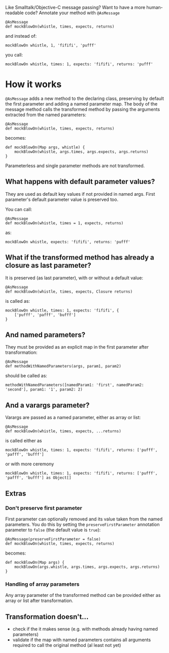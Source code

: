 Like Smalltalk/Objective-C message passing? Want to have a more human-readable code? Annotate your method with ``@AsMessage``

```
@AsMessage
def mockBlowOn(whistle, times, expects, returns)
```

and instead of:

```
mockBlowOn whistle, 1, 'fififi', 'pufff'
```

you call:

```
mockBlowOn whistle, times: 1, expects: 'fififi', returns: 'pufff'
```

# How it works

``@AsMessage`` adds a new method to the declaring class, preserving by default the first parameter and adding a named parameter map. The body of the message method calls the transformed method by passing the arguments extracted from the named parameters:

```
@AsMessage
def mockBlowOn(whistle, times, expects, returns)
```

becomes:

```
def mockBlowOn(Map args, whistle) { 
	mockBlowOn(whistle, args.times, args.expects, args.returns)
}
```

Parameterless and single parameter methods are not transformed.

## What happens with default parameter values?
They are used as default key values if not provided in named args. First parameter's default parameter value is preserved too.

You can call:

```
@AsMessage
def mockBlowOn(whistle, times = 1, expects, returns)
```

as:

```
mockBlowOn whistle, expects: 'fififi', returns: 'pufff'
```

## What if the transformed method has already a closure as last parameter?
It is preserved (as last parameter), with or without a default value:

```
@AsMessage
def mockBlowOn(whistle, times, expects, Closure returns)
```

is called as:

```
mockBlowOn whistle, times: 1, expects: 'fififi', { 
    ['pufff', 'pafff', 'bufff']
}
```

## And named parameters?
They must be provided as an explicit map in the first parameter after transformation:

```
@AsMessage
def methodWithNamedParameters(args, param1, param2)
```

should be called as:

```
methodWithNamedParameters([namedParam1: 'first', namedParam2: 'second'], param1: '1', param2: 2)
```

## And a varargs parameter?
Varargs are passed as a named parameter, either as array or list:

```
@AsMessage
def mockBlowOn(whistle, times, expects, ...returns)
```

is called either as

```
mockBlowOn whistle, times: 1, expects: 'fififi', returns: ['pufff', 'pafff', 'bufff']
```

or with more ceremony

```
mockBlowOn whistle, times: 1, expects: 'fififi', returns: ['pufff', 'pafff', 'bufff'] as Object[]
```

## Extras
### Don't preserve first parameter
First parameter can optionally removed and its value taken from the named parameters. You do this by setting the ``preserveFirstParameter`` annotation parameter to ``false`` (the default value is ``true``):

```
@AsMessage(preserveFirstParameter = false)
def mockBlowOn(whistle, times, expects, returns)
```

becomes:

```
def mockBlowOn(Map args) { 
	mockBlowOn(args.whistle, args.times, args.expects, args.returns)
}
```

### Handling of array parameters
Any array parameter of the transformed method can be provided either as array or list after transformation.

## Transformation doesn't...
* check if the it makes sense (e.g. with methods already having named parameters)
* validate if the map with named parameters contains all arguments required to call the original method (al least not yet)